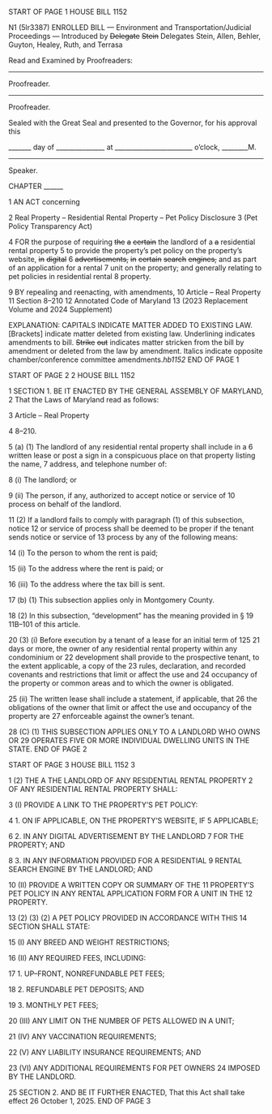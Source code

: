 START OF PAGE 1
HOUSE BILL 1152

N1 (5lr3387)
ENROLLED BILL
— Environment and Transportation/Judicial Proceedings —
Introduced by ~~Delegate~~ ~~Stein~~ Delegates Stein, Allen, Behler, Guyton, Healey, Ruth,
and Terrasa

Read and Examined by Proofreaders:

_______________________________________________
Proofreader.
_______________________________________________
Proofreader.

Sealed with the Great Seal and presented to the Governor, for his approval this

_______ day of _______________ at ________________________ o’clock, ________M.

______________________________________________
Speaker.

CHAPTER ______

1 AN ACT concerning

2 Real Property – Residential Rental Property – Pet Policy Disclosure
3 (Pet Policy Transparency Act)

4 FOR the purpose of requiring ~~the~~ ~~a~~ ~~certain~~ the landlord of a ~~a~~ residential rental property
5 to provide the property’s pet policy on the property’s website, ~~in~~ ~~digital~~
6 ~~advertisements,~~ ~~in~~ ~~certain~~ ~~search~~ ~~engines,~~ and as part of an application for a rental
7 unit on the property; and generally relating to pet policies in residential rental
8 property.

9 BY repealing and reenacting, with amendments,
10 Article – Real Property
11 Section 8–210
12 Annotated Code of Maryland
13 (2023 Replacement Volume and 2024 Supplement)

EXPLANATION: CAPITALS INDICATE MATTER ADDED TO EXISTING LAW.
[Brackets] indicate matter deleted from existing law.
Underlining indicates amendments to bill.
~~Strike~~ ~~out~~ indicates matter stricken from the bill by amendment or deleted from the law by
amendment.
Italics indicate opposite chamber/conference committee amendments.*hb1152*
END OF PAGE 1

START OF PAGE 2
2 HOUSE BILL 1152

1 SECTION 1. BE IT ENACTED BY THE GENERAL ASSEMBLY OF MARYLAND,
2 That the Laws of Maryland read as follows:

3 Article – Real Property

4 8–210.

5 (a) (1) The landlord of any residential rental property shall include in a
6 written lease or post a sign in a conspicuous place on that property listing the name,
7 address, and telephone number of:

8 (i) The landlord; or

9 (ii) The person, if any, authorized to accept notice or service of
10 process on behalf of the landlord.

11 (2) If a landlord fails to comply with paragraph (1) of this subsection, notice
12 or service of process shall be deemed to be proper if the tenant sends notice or service of
13 process by any of the following means:

14 (i) To the person to whom the rent is paid;

15 (ii) To the address where the rent is paid; or

16 (iii) To the address where the tax bill is sent.

17 (b) (1) This subsection applies only in Montgomery County.

18 (2) In this subsection, “development” has the meaning provided in §
19 11B–101 of this article.

20 (3) (i) Before execution by a tenant of a lease for an initial term of 125
21 days or more, the owner of any residential rental property within any condominium or
22 development shall provide to the prospective tenant, to the extent applicable, a copy of the
23 rules, declaration, and recorded covenants and restrictions that limit or affect the use and
24 occupancy of the property or common areas and to which the owner is obligated.

25 (ii) The written lease shall include a statement, if applicable, that
26 the obligations of the owner that limit or affect the use and occupancy of the property are
27 enforceable against the owner’s tenant.

28 (C) (1) THIS SUBSECTION APPLIES ONLY TO A LANDLORD WHO OWNS OR
29 OPERATES FIVE OR MORE INDIVIDUAL DWELLING UNITS IN THE STATE.
END OF PAGE 2

START OF PAGE 3
HOUSE BILL 1152 3

1 (2) THE A THE LANDLORD OF ANY RESIDENTIAL RENTAL PROPERTY
2 OF ANY RESIDENTIAL RENTAL PROPERTY SHALL:

3 (I) PROVIDE A LINK TO THE PROPERTY’S PET POLICY:

4 1. ON IF APPLICABLE, ON THE PROPERTY’S WEBSITE, IF
5 APPLICABLE;

6 2. IN ANY DIGITAL ADVERTISEMENT BY THE LANDLORD
7 FOR THE PROPERTY; AND

8 3. IN ANY INFORMATION PROVIDED FOR A RESIDENTIAL
9 RENTAL SEARCH ENGINE BY THE LANDLORD; AND

10 (II) PROVIDE A WRITTEN COPY OR SUMMARY OF THE
11 PROPERTY’S PET POLICY IN ANY RENTAL APPLICATION FORM FOR A UNIT IN THE
12 PROPERTY.

13 (2) (3) (2) A PET POLICY PROVIDED IN ACCORDANCE WITH THIS
14 SECTION SHALL STATE:

15 (I) ANY BREED AND WEIGHT RESTRICTIONS;

16 (II) ANY REQUIRED FEES, INCLUDING:

17 1. UP–FRONT, NONREFUNDABLE PET FEES;

18 2. REFUNDABLE PET DEPOSITS; AND

19 3. MONTHLY PET FEES;

20 (III) ANY LIMIT ON THE NUMBER OF PETS ALLOWED IN A UNIT;

21 (IV) ANY VACCINATION REQUIREMENTS;

22 (V) ANY LIABILITY INSURANCE REQUIREMENTS; AND

23 (VI) ANY ADDITIONAL REQUIREMENTS FOR PET OWNERS
24 IMPOSED BY THE LANDLORD.

25 SECTION 2. AND BE IT FURTHER ENACTED, That this Act shall take effect
26 October 1, 2025.
END OF PAGE 3